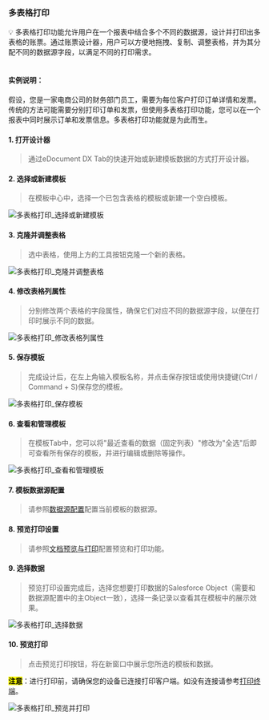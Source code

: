 <h5 id="start"></h5>

### 多表格打印

<aside>
💡 多表格打印功能允许用户在一个报表中结合多个不同的数据源，设计并打印出多表格的账票。通过账票设计器，用户可以方便地拖拽、复制、调整表格，并为其分配不同的数据源字段，以满足不同的打印需求。
</aside>
<br>

#### **实例说明：**
假设，您是一家电商公司的财务部门员工，需要为每位客户打印订单详情和发票。传统的方法可能需要分别打印订单和发票，但使用多表格打印功能，您可以在一个报表中同时展示订单和发票信息。多表格打印功能就是为此而生。

#### **1. 打开设计器**

> 通过eDocument DX Tab的快速开始或新建模板数据的方式打开设计器。

#### **2. 选择或新建模板**

> 在模板中心中，选择一个已包含表格的模板或新建一个空白模板。

![多表格打印_选择或新建模板](../_images/zh-cn/多表格打印_选择或新建模板.gif)

#### **3. 克隆并调整表格**

> 选中表格，使用上方的工具按钮克隆一个新的表格。

![多表格打印_克隆并调整表格](../_images/zh-cn/多表格打印_克隆并调整表格.gif)

#### **4. 修改表格列属性**

> 分别修改两个表格的字段属性，确保它们对应不同的数据源字段，以便在打印时展示不同的数据。

![多表格打印_修改表格列属性](../_images/zh-cn/多表格打印_修改表格列属性.gif)

#### **5. 保存模板**

> 完成设计后，在左上角输入模板名称，并点击保存按钮或使用快捷键(Ctrl / Command + S)保存您的模板。

![多表格打印_保存模板](../_images/zh-cn/多表格打印_保存模板.gif)

#### **6. 查看和管理模板**

> 在模板Tab中，您可以将"最近查看的数据（固定列表）"修改为"全选"后即可查看所有保存的模板，并进行编辑或删除等操作。

![多表格打印_查看和管理模板](../_images/zh-cn/多表格打印_查看和管理模板.gif)

#### **7. 模板数据源配置**

> 请参照[数据源配置](c-datasourceOverview#start)配置当前模板的数据源。

#### **8. 预览打印设置**

> 请参照[文档预览与打印](ad-print.md#adprint-step1)配置预览和打印功能。

#### **9. 选择数据**

> 预览打印设置完成后，选择您想要打印数据的Salesforce Object（需要和数据源配置中的主Object一致），选择一条记录以查看其在模板中的展示效果。

![多表格打印_选择数据](../_images/zh-cn/多表格打印_选择数据.gif)

#### **10. 预览打印**

> 点击预览打印按钮，将在新窗口中展示您所选的模板和数据。<br/>

<mark>**注意**</mark>：进行打印前，请确保您的设备已连接打印客户端。如没有连接请参考[打印终端](download.md)。

![多表格打印_预览并打印](../_images/zh-cn/多表格打印_预览并打印.gif)